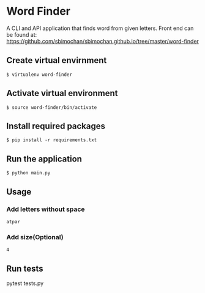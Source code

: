 # Word Finder

A CLI and API application that finds word from given letters.
Front end can be found at: https://github.com/sbimochan/sbimochan.github.io/tree/master/word-finder
## Create virtual envirnment
`$ virtualenv word-finder`

## Activate virtual environment
`$ source word-finder/bin/activate`

## Install required packages
`$ pip install -r requirements.txt`

## Run the application
`$ python main.py`

## Usage
### Add letters without space
`atpar`

### Add size(Optional)
`4`

## Run tests
pytest tests.py

